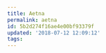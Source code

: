 ```yaml
---
title: Aetna
permalink: aetna
id: 5b2d274f16ae4e00bf93379f
updated: '2018-07-12 12:09:12'
tags:
---
```

